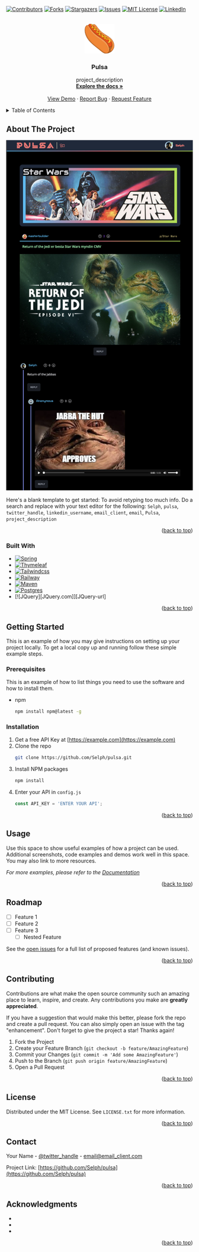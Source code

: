 <!-- Improved compatibility of back to top link: See: https://github.com/othneildrew/Best-README-Template/pull/73 -->
<a name="readme-top"></a>
<!--
*** Thanks for checking out the Best-README-Template. If you have a suggestion
*** that would make this better, please fork the repo and create a pull request
*** or simply open an issue with the tag "enhancement".
*** Don't forget to give the project a star!
*** Thanks again! Now go create something AMAZING! :D
-->



<!-- PROJECT SHIELDS -->
<!--
*** I'm using markdown "reference style" links for readability.
*** Reference links are enclosed in brackets [ ] instead of parentheses ( ).
*** See the bottom of this document for the declaration of the reference variables
*** for contributors-url, forks-url, etc. This is an optional, concise syntax you may use.
*** https://www.markdownguide.org/basic-syntax/#reference-style-links
-->
[![Contributors][contributors-shield]][contributors-url]
[![Forks][forks-shield]][forks-url]
[![Stargazers][stars-shield]][stars-url]
[![Issues][issues-shield]][issues-url]
[![MIT License][license-shield]][license-url]
[![LinkedIn][linkedin-shield]][linkedin-url]



<!-- PROJECT LOGO -->
<br />
<div align="center">
  <a href="https://github.com/Selph/pulsa">
    <img src="images/pulsa.png" alt="Logo" width="80" height="80">
  </a>

<h3 align="center">Pulsa</h3>

  <p align="center">
    project_description
    <br />
    <a href="https://github.com/Selph/pulsa"><strong>Explore the docs »</strong></a>
    <br />
    <br />
    <a href="https://pulsa-production.up.railway.app/">View Demo</a>
    ·
    <a href="https://github.com/Selph/pulsa/issues">Report Bug</a>
    ·
    <a href="https://github.com/Selph/pulsa/issues">Request Feature</a>
  </p>
</div>



<!-- TABLE OF CONTENTS -->
<details>
  <summary>Table of Contents</summary>
  <ol>
    <li>
      <a href="#about-the-project">About The Project</a>
      <ul>
        <li><a href="#built-with">Built With</a></li>
      </ul>
    </li>
    <li>
      <a href="#getting-started">Getting Started</a>
      <ul>
        <li><a href="#prerequisites">Prerequisites</a></li>
        <li><a href="#installation">Installation</a></li>
      </ul>
    </li>
    <li><a href="#usage">Usage</a></li>
    <li><a href="#roadmap">Roadmap</a></li>
    <li><a href="#contributing">Contributing</a></li>
    <li><a href="#license">License</a></li>
    <li><a href="#contact">Contact</a></li>
    <li><a href="#acknowledgments">Acknowledgments</a></li>
  </ol>
</details>



<!-- ABOUT THE PROJECT -->
## About The Project

[![Pulsa][product-screenshot]](https://pulsa-production.up.railway.app/)

Here's a blank template to get started: To avoid retyping too much info. Do a search and replace with your text editor for the following: `Selph`, `pulsa`, `twitter_handle`, `linkedin_username`, `email_client`, `email`, `Pulsa`, `project_description`

<p align="right">(<a href="#readme-top">back to top</a>)</p>



### Built With

* [![Spring][Spring.io]][Spring-url]
* [![Thymeleaf][Thymeleaf.org]][thymeleaf-url]
* [![Tailwindcss][Tailwindcss.com]][Tailwindcss-url]
* [![Railway][Railway.app]][Railway-url]
* [![Maven][Maven.apache.org]][Maven.apache-url]
* [![Postgres][Postgres.org]][Postgres-url]
* [![JQuery][JQuery.com]][JQuery-url]

<p align="right">(<a href="#readme-top">back to top</a>)</p>



<!-- GETTING STARTED -->
## Getting Started

This is an example of how you may give instructions on setting up your project locally.
To get a local copy up and running follow these simple example steps.

### Prerequisites

This is an example of how to list things you need to use the software and how to install them.
* npm
  ```sh
  npm install npm@latest -g
  ```

### Installation

1. Get a free API Key at [https://example.com](https://example.com)
2. Clone the repo
   ```sh
   git clone https://github.com/Selph/pulsa.git
   ```
3. Install NPM packages
   ```sh
   npm install
   ```
4. Enter your API in `config.js`
   ```js
   const API_KEY = 'ENTER YOUR API';
   ```

<p align="right">(<a href="#readme-top">back to top</a>)</p>



<!-- USAGE EXAMPLES -->
## Usage

Use this space to show useful examples of how a project can be used. Additional screenshots, code examples and demos work well in this space. You may also link to more resources.

_For more examples, please refer to the [Documentation](https://example.com)_

<p align="right">(<a href="#readme-top">back to top</a>)</p>



<!-- ROADMAP -->
## Roadmap

- [ ] Feature 1
- [ ] Feature 2
- [ ] Feature 3
    - [ ] Nested Feature

See the [open issues](https://github.com/Selph/pulsa/issues) for a full list of proposed features (and known issues).

<p align="right">(<a href="#readme-top">back to top</a>)</p>



<!-- CONTRIBUTING -->
## Contributing

Contributions are what make the open source community such an amazing place to learn, inspire, and create. Any contributions you make are **greatly appreciated**.

If you have a suggestion that would make this better, please fork the repo and create a pull request. You can also simply open an issue with the tag "enhancement".
Don't forget to give the project a star! Thanks again!

1. Fork the Project
2. Create your Feature Branch (`git checkout -b feature/AmazingFeature`)
3. Commit your Changes (`git commit -m 'Add some AmazingFeature'`)
4. Push to the Branch (`git push origin feature/AmazingFeature`)
5. Open a Pull Request

<p align="right">(<a href="#readme-top">back to top</a>)</p>



<!-- LICENSE -->
## License

Distributed under the MIT License. See `LICENSE.txt` for more information.

<p align="right">(<a href="#readme-top">back to top</a>)</p>



<!-- CONTACT -->
## Contact

Your Name - [@twitter_handle](https://twitter.com/twitter_handle) - email@email_client.com

Project Link: [https://github.com/Selph/pulsa](https://github.com/Selph/pulsa)

<p align="right">(<a href="#readme-top">back to top</a>)</p>



<!-- ACKNOWLEDGMENTS -->
## Acknowledgments

* []()
* []()
* []()

<p align="right">(<a href="#readme-top">back to top</a>)</p>



<!-- MARKDOWN LINKS & IMAGES -->
<!-- https://www.markdownguide.org/basic-syntax/#reference-style-links -->
[contributors-shield]: https://img.shields.io/github/contributors/Selph/pulsa.svg?style=for-the-badge
[contributors-url]: https://github.com/Selph/pulsa/graphs/contributors
[forks-shield]: https://img.shields.io/github/forks/Selph/pulsa.svg?style=for-the-badge
[forks-url]: https://github.com/Selph/pulsa/network/members
[stars-shield]: https://img.shields.io/github/stars/Selph/pulsa.svg?style=for-the-badge
[stars-url]: https://github.com/Selph/pulsa/stargazers
[issues-shield]: https://img.shields.io/github/issues/Selph/pulsa.svg?style=for-the-badge
[issues-url]: https://github.com/Selph/pulsa/issues
[license-shield]: https://img.shields.io/github/license/Selph/pulsa.svg?style=for-the-badge
[license-url]: https://github.com/Selph/pulsa/blob/master/LICENSE.txt
[linkedin-shield]: https://img.shields.io/badge/-LinkedIn-black.svg?style=for-the-badge&logo=linkedin&colorB=555
[linkedin-url]: https://linkedin.com/in/linkedin_username
[product-screenshot]: images/screenshot.png
[Spring.io]: https://img.shields.io/badge/Spring-FFFFFF?style=for-the-badge&logo=spring&logoColor=6DB33F
[Spring-url]: https://spring.io/
[Thymeleaf.org]: https://img.shields.io/badge/Thymeleaf-FFF?style=for-the-badge&logo=thymeleaf&logoColor=005F0F
[Thymeleaf-url]: https://thymeleaf.org/
[Railway.app]: https://img.shields.io/badge/Railway-0B0D0E?style=for-the-badge&logo=railway&logoColor=FFF
[Railway-url]: https://railway.app/
[Tailwindcss.com]: https://img.shields.io/badge/Tailwindcss-FFF?style=for-the-badge&logo=tailwindcss&logoColor=06B6D4
[Tailwindcss-url]: https://tailwindcss.com/
[Maven.apache.org]: https://img.shields.io/badge/Maven-fff?style=for-the-badge&logo=apachemaven&logoColor=C71A36
[Maven.apache-url]: https://maven.apache.org/
[Postgres.org]: https://img.shields.io/badge/Postgresql-fff?style=for-the-badge&logo=postgresql&logoColor=4169E1
[Postgres-url]: https://www.postgresql.org/

